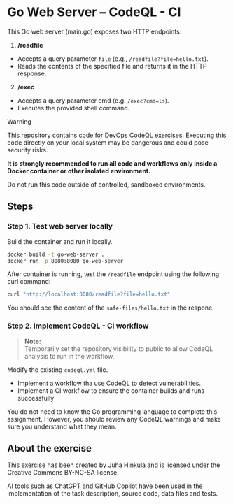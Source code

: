 # Go Web Server – CodeQL - CI

This Go web server (main.go) exposes two HTTP endpoints:
1. **/readfile**
- Accepts a query parameter `file` (e.g., `/readfile?file=hello.txt`).
- Reads the contents of the specified file and returns it in the HTTP response.

2. **/exec**
- Accepts a query parameter cmd (e.g. `/exec?cmd=ls`).
- Executes the provided shell command.

> [!WARNING]
>  
> This repository contains code for DevOps CodeQL exercises. Executing this code directly on your local system may be dangerous and could pose security risks.
>   
> **It is strongly recommended to run all code and workflows only inside a Docker container or other isolated environment.**  
>
> Do not run this code outside of controlled, sandboxed environments.

## Steps

### Step 1. Test web server locally

Build the container and run it locally.

```bash
docker build -t go-web-server .
docker run -p 8080:8080 go-web-server
```
After container is running, test the `/readfile` endpoint using the following curl command:

```bash
curl "http://localhost:8080/readfile?file=hello.txt"
```

You should see the content of the `safe-files/hello.txt` in the respone.

### Step 2. Implement CodeQL - CI workflow

> **Note:**  
> Temporarily set the repository visibility to public to allow CodeQL analysis to run in the workflow.

Modify the existing `codeql.yml` file.

- Implement a workflow tha use CodeQL to detect vulnerabilities.
- Implement a CI workflow to ensure the container builds and runs successfully

You do not need to know the Go programming language to complete this assignment. However, you should review any CodeQL warnings and make sure you understand what they mean.

## About the exercise
This exercise has been created by Juha Hinkula and is licensed under the Creative Commons BY-NC-SA license.

AI tools such as ChatGPT and GitHub Copilot have been used in the implementation of the task description, source code, data files and tests.
